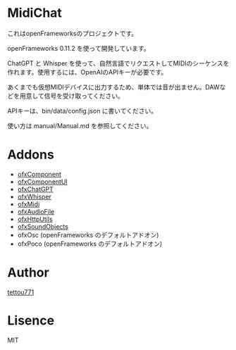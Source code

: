 # MidiChat

これはopenFrameworksのプロジェクトです。

openFrameworks 0.11.2 を使って開発しています。

ChatGPT と Whisper を使って、自然言語でリクエストしてMIDIのシーケンスを作れます。使用するには、OpenAIのAPIキーが必要です。

あくまでも仮想MIDIデバイスに出力するため、単体では音が出ません。DAWなどを用意して信号を受け取ってください。

APIキーは、bin/data/config.json に書いてください。

使い方は manual/Manual.md を参照してください。

# Addons

- [ofxComponent](https://github.com/tettou771/ofxComponent)
- [ofxComponentUI](https://github.com/tettou771/ofxComponentUI)
- [ofxChatGPT](https://github.com/tettou771/ofxChatGPT)
- [ofxWhisper](https://github.com/tettou771/ofxWhisper)
- [ofxMidi](https://github.com/danomatika/ofxMidi)
- [ofxAudioFile](https://github.com/npisanti/ofxAudioFile)
- [ofxHttpUtils](https://github.com/arturoc/ofxHttpUtils)
- [ofxSoundObjects](https://github.com/roymacdonald/ofxSoundObjects)
- ofxOsc (openFrameworks のデフォルトアドオン)
- ofxPoco (openFrameworks のデフォルトアドオン)

# Author

[tettou771](https://github.com/tettou771)

# Lisence

MIT
